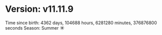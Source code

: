 # Version: v11.11.9
Time since birth: 4362 days, 104688 hours, 6281280 minutes, 376876800 seconds
Season: Summer ☀️
